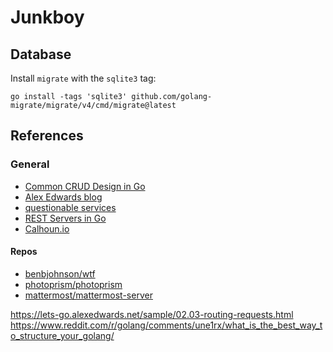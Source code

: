 # Junkboy

## Database

Install `migrate` with the `sqlite3` tag:

```
go install -tags 'sqlite3' github.com/golang-migrate/migrate/v4/cmd/migrate@latest
```




## References

### General

* [Common CRUD Design in Go](https://www.gobeyond.dev/crud/)
* [Alex Edwards blog](https://www.alexedwards.net/blog)
* [questionable services](https://blog.questionable.services/)
* [REST Servers in Go](https://eli.thegreenplace.net/2021/rest-servers-in-go-part-1-standard-library/)
* [Calhoun.io](https://www.calhoun.io/)

#### Repos

* [benbjohnson/wtf](https://github.com/benbjohnson/wtf)
* [photoprism/photoprism](https://github.com/photoprism/photoprism)
* [mattermost/mattermost-server](https://github.com/mattermost/mattermost-server)

https://lets-go.alexedwards.net/sample/02.03-routing-requests.html
https://www.reddit.com/r/golang/comments/une1rx/what_is_the_best_way_to_structure_your_golang/